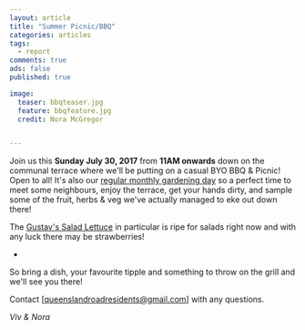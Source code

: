 ```yaml
---
layout: article
title: "Summer Picnic/BBQ"
categories: articles
tags:
  - report
comments: true
ads: false
published: true

image:
  teaser: bbqteaser.jpg
  feature: bbqfeature.jpg
  credit: Nora McGregor


---
```


Join us this **Sunday July 30, 2017** from **11AM onwards** down on the communal terrace where we'll be putting on a casual BYO BBQ & Picnic! Open to all! It's also our [regular monthly gardening day](https://qn7gardening.github.io/articles/GardeningDays/) so a perfect time to meet some neighbours, enjoy the terrace, get your hands dirty, and sample some of the fruit, herbs & veg we've actually managed to eke out down there! 

The [Gustav's Salad Lettuce](https://www.rhshumway.com/P/02527/Gustav%27s+Salad+Lettuce) in particular is ripe for salads right now and with any luck there may be strawberries!  

<ul class="th-grid">
  <li>
    <a href="https://qn7gardening.github.io/images/lettuceteaser.JPG"><img src="https://qn7gardening.github.io/images/lettuceteaser.JPG" alt=""></a>
  </li>
</ul>

So bring a dish, your favourite tipple and something to throw on the grill and we'll see you there!

Contact [queenslandroadresidents@gmail.com] with any questions.

*Viv & Nora*

